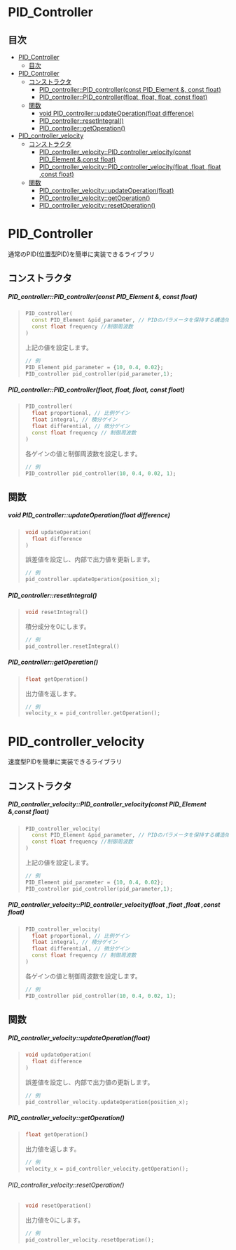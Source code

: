 # PID_Controller

## 目次

- [PID_Controller](#pid_controller)  
  - [目次](#目次)  
- [PID_Controller](#pid_controller-1)  
  - [コンストラクタ](#コンストラクタ)  
    - [PID_controller::PID_controller(const PID_Element &, const float)](#pid_controllerpid_controllerconst-pid_element--const-float)  
    - [PID_controller::PID_controller(float, float, float, const float)](#pid_controllerpid_controllerfloat-float-float-const-float)  
  - [関数](#関数)  
    - [void PID_controller::updateOperation(float difference)](#void-pid_controllerupdateoperationfloat-difference)  
    - [PID_controller::resetIntegral()](#pid_controllerresetintegral)  
    - [PID_controller::getOperation()](#pid_controllergetoperation)  
- [PID_controller_velocity](#pid_controller_velocity)  
  - [コンストラクタ](#コンストラクタ-1)  
    - [PID_controller_velocity::PID_controller_velocity(const PID_Element &,const float)](#pid_controller_velocitypid_controller_velocityconst-pid_element-const-float)  
    - [PID_controller_velocity::PID_controller_velocity(float ,float ,float ,const float)](#pid_controller_velocitypid_controller_velocityfloat-float-float-const-float)  
  - [関数](#関数-1)  
    - [PID_controller_velocity::updateOperation(float)](#pid_controller_velocityupdateoperationfloat)  
    - [PID_controller_velocity::getOperation()](#pid_controller_velocitygetoperation)  
    - [PID_controller_velocity::resetOperation()](#pid_controller_velocityresetoperation)  


# PID_Controller

通常のPID(位置型PID)を簡単に実装できるライブラリ

## コンストラクタ

##### PID_controller::PID_controller(const PID_Element &, const float)
> ```c++
> PID_controller(
>   const PID_Element &pid_parameter, // PIDのパラメータを保持する構造体
>   const float frequency //制御周波数
> )
> ```
> 上記の値を設定します。
> ```c++
> // 例
> PID_Element pid_parameter = {10, 0.4, 0.02};
> PID_controller pid_controller(pid_parameter,1);
> ```

##### PID_controller::PID_controller(float, float, float, const float)
> ```c++
> PID_controller(
>   float proportional, // 比例ゲイン
>   float integral, // 積分ゲイン
>   float differential, // 微分ゲイン
>   const float frequency // 制御周波数
> )
> ```
> 各ゲインの値と制御周波数を設定します。
> ```c++
> // 例
> PID_controller pid_controller(10, 0.4, 0.02, 1);
> ```

## 関数

##### void PID_controller::updateOperation(float difference)
> ```c++
> void updateOperation(
>   float difference
> )
> ```
> 誤差値を設定し、内部で出力値を更新します。
> ```c++
> // 例
> pid_controller.updateOperation(position_x);
> ```

##### PID_controller::resetIntegral()
> ```c++
> void resetIntegral()
> ```
> 積分成分を0にします。
> ```c++
> // 例
> pid_controller.resetIntegral()
> ```

##### PID_controller::getOperation()
> ```c++
> float getOperation()
> ```
> 出力値を返します。
> ```c++
> // 例
> velocity_x = pid_controller.getOperation();
> ```


# PID_controller_velocity

速度型PIDを簡単に実装できるライブラリ

## コンストラクタ

##### PID_controller_velocity::PID_controller_velocity(const PID_Element &,const float)
> ```c++
> PID_controller_velocity(
>   const PID_Element &pid_parameter, // PIDのパラメータを保持する構造体
>   const float frequency //制御周波数
> )
> ```
> 上記の値を設定します。
> ```c++
> // 例
> PID_Element pid_parameter = {10, 0.4, 0.02};
> PID_controller pid_controller(pid_parameter,1);
> ```

##### PID_controller_velocity::PID_controller_velocity(float ,float ,float ,const float)
> ```c++
> PID_controller_velocity(
>   float proportional, // 比例ゲイン
>   float integral, // 積分ゲイン
>   float differential, // 微分ゲイン
>   const float frequency // 制御周波数
> )
> ```
> 各ゲインの値と制御周波数を設定します。
> ```c++
> // 例
> PID_controller pid_controller(10, 0.4, 0.02, 1);
> ```

## 関数

##### PID_controller_velocity::updateOperation(float)
> ```c++
> void updateOperation(
>   float difference
> )
> ```
> 誤差値を設定し、内部で出力値の更新します。
> ```c++
> // 例
> pid_controller_velocity.updateOperation(position_x);
> ```

##### PID_controller_velocity::getOperation()
> ```c++
> float getOperation()
> ```
> 出力値を返します。
> ```c++
> // 例
> velocity_x = pid_controller_velocity.getOperation();
> ```

###### PID_controller_velocity::resetOperation()
> ```c++
> void resetOperation()
> ```
> 出力値を0にします。
> ```c++
> // 例
> pid_controller_velocity.resetOperation();
> ```
